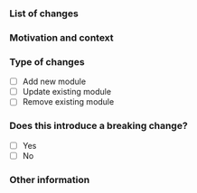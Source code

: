 <!--- Please always add a PR description as if nobody knows anything about the context these changes come from. -->
<!--- Even if we are all from our internal team, we may not be on the same page. -->
<!--- Write this PR as you were contributing to a public OSS project, where nobody knows you and you have to earn their trust. -->
<!--- This will improve our projects in the long run! Thanks. -->

### List of changes

<!--- Describe your changes in detail -->

### Motivation and context

<!--- Why is this change required? What problem does it solve? -->

### Type of changes

- [ ] Add new module
- [ ] Update existing module
- [ ] Remove existing module

### Does this introduce a breaking change?

- [ ] Yes
- [ ] No

### Other information

<!-- Any other information that is important to this PR such as screenshots of how the component looks before and after the change. -->
